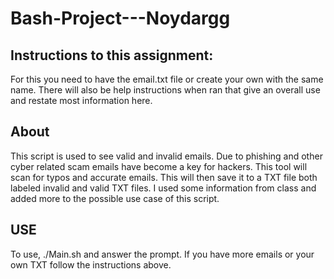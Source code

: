 # Bash-Project---Noydargg

## Instructions to this assignment: 

For this you need to have the email.txt file or create your own with the same name.
There will also be help instructions when ran that give an overall use and restate most information here. 

## About
This script is used to see valid and invalid emails. Due to phishing and other cyber related scam emails have become a key for hackers. This tool will scan for typos and accurate emails. This will then save it to a TXT file both labeled invalid and valid TXT files. I used some information from class and added more to the possible use case of this script.

## USE
To use, ./Main.sh and answer the prompt. If you have more emails or your own TXT follow the instructions above.